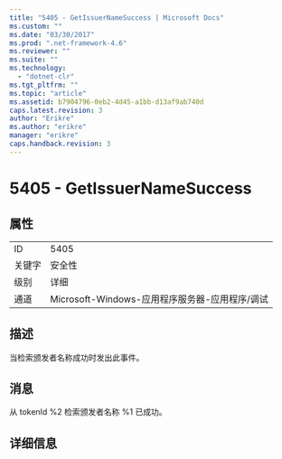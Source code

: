 ```yaml
---
title: "5405 - GetIssuerNameSuccess | Microsoft Docs"
ms.custom: ""
ms.date: "03/30/2017"
ms.prod: ".net-framework-4.6"
ms.reviewer: ""
ms.suite: ""
ms.technology: 
  - "dotnet-clr"
ms.tgt_pltfrm: ""
ms.topic: "article"
ms.assetid: b7904796-0eb2-4d45-a1bb-d13af9ab740d
caps.latest.revision: 3
author: "Erikre"
ms.author: "erikre"
manager: "erikre"
caps.handback.revision: 3
---
```

# 5405 - GetIssuerNameSuccess
## 属性  
  
|||  
|-|-|  
|ID|5405|  
|关键字|安全性|  
|级别|详细|  
|通道|Microsoft\-Windows\-应用程序服务器\-应用程序\/调试|  
  
## 描述  
 当检索颁发者名称成功时发出此事件。  
  
## 消息  
 从 tokenId %2 检索颁发者名称 %1 已成功。  
  
## 详细信息